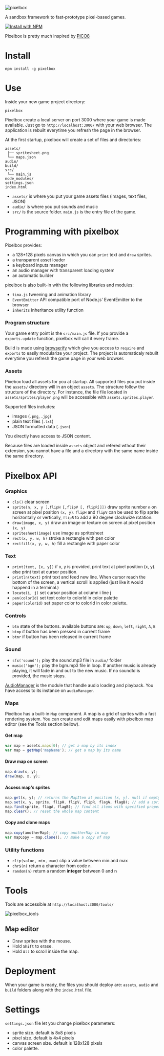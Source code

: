 ![pixelbox](https://cloud.githubusercontent.com/assets/2462139/12671050/6c0da564-c6b0-11e5-8a07-1380b8dddfaf.png)

A sandbox framework to fast-prototype pixel-based games.

[![Install with NPM](https://nodei.co/npm/pixelbox.png?downloads=true&stars=true)](https://nodei.co/npm/pixelbox/)

Pixelbox is pretty much inspired by [PICO8](http://www.lexaloffle.com/pico-8.php)

# Install

`npm install -g pixelbox`

# Use

Inside your new game project directory:

`pixelbox`

Pixelbox create a local server on port 3000 where your game is made available.
Just go to `http://localhost:3000/` with your web browser.
The application is rebuilt everytime you refresh the page in the browser.


At the first startup, pixelbox will create a set of files and directories:
```
assets/
 ├── spritesheet.png
 └── maps.json
audio/
build/
src/
 └── main.js
node_modules/
settings.json
index.html
```

 - `assets/` is where you put your game assets files (images, text files, JSON)
 - `audio/` is where you put sounds and music
 - `src/` is the source folder. `main.js` is the entry file of the game.

# Programming with pixelbox

Pixelbox provides:
 - a 128*128 pixels canvas in which you can `print` text and `draw` sprites.
 - a transparent asset loader
 - a keyboard inputs manager
 - an audio manager with transparent loading system
 - an automatic builder

pixelbox is also built-in with the following libraries and modules:
 - `tina.js` tweening and animation library
 - `EventEmitter` API compatible port of Node.js' EventEmitter to the browser
 - `inherits` inheritance utility function

### Program structure

Your game entry point is the `src/main.js` file.
If you provide a `exports.update` function, pixelbox will call it every frame.

Build is made using [browserify](http://browserify.org/) which give you access
to `require` and `exports` to easily modularize your project.
The project is automaticaly rebuilt everytime you refresh the game page in your 
web browser.

### Assets

Pixebox load all assets for you at startup.
All supported files you put inside the `assets/` directory will in an object `assets`.
The structure follow the structure of the directory. For instance, the file
file located in `assets/sprites/player.png` will be accessible with 
`assets.sprites.player`.

Supported files includes: 
 - images (`.png`, `.jpg`)
 - plain text files (`.txt`)
 - JSON formatted data (`.json`)

You directly have access to JSON content.

Because files are loaded inside `assets` object and refered wthout their extension,
you cannot have a file and a directory with the same name inside the same directory.

# Pixelbox API

### Graphics

 - `cls()` clear screen
 - `sprite(n, x, y [,flipH [,flipV [, flipR]]])` draw sprite number `n` on screen at pixel position `(x, y)`. `flipH` and `flipV` can be used to flip sprite horizontally or vertically, `flipR` to add a 90 degree clockwize rotation.
 - `draw(image, x, y)` draw an image or texture on screen at pixel position `(x, y)`
 - `spritesheet(image)` use image as spritesheet
 - `rect(x, y, w, h)` stroke a rectangle with pen color
 - `rectfill(x, y, w, h)` fill a rectangle with paper color

### Text

 - `print(text, [x, y])` if x, y is provided, print text at pixel position (x, y). 
else print text at cursor position.
 - `println(text)` print text and feed new line. 
When cursor reach the bottom of the screen, a vertical scroll is applied 
(just like it would happend in a terminal.)
 - `locate(i, j)` set cursor position at column i line j
 - `pen(colorId)` set text color to colorId in color palette
 - `paper(colorId)` set paper color to colorId in color palette.

### Controls

 - `btn` state of the buttons. available buttons are: `up`, `down`, `left`, `right`, `A`, `B`
 - `btnp` if button has been pressed in current frame
 - `btnr` if button has been released in current frame

### Sound

 - `sfx('sound');` play the sound.mp3 file in `audio/` folder
 - `music('bgm');` play the bgm.mp3 file in loop. If another music is already playing,
 it will fade in and out to the new music. If no soundId is provided, the music stops.

[AudioManager](https://github.com/Wizcorp/AudioManager) is the module that handle audio 
loading and playback. You have access to its instance on `audioManager`.

### Maps

Pixelbox has a built-in `Map` component. A map is a grid of sprites with a fast rendering system.
You can create and edit maps easily with pixelbox map editor (see the Tools section bellow).

#### Get map

```javascript
var map = assets.maps[0]; // get a map by its index
var map = getMap('mapName'); // get a map by its name
```

#### Draw map on screen

```javascript
map.draw(x, y);
draw(map, x, y);
```

#### Access map's sprites

```javascript
map.get(x, y); // returns the MapItem at position [x, y]. null if empty
map.set(x, y, sprite, flipH, flipV, flipR, flagA, flagB); // add a sprite
map.find(sprite, flagA, flagB); // find all items with specified properties
map.clear(); // reset the whole map content
```

#### Copy and clone maps

```javascript
map.copy(anotherMap); // copy anotherMap in map
var mapCopy = map.clone(); // make a copy of map
```


### Utility functions

 - `clip(value, min, max)` clip a value between min and max
 - `chr$(n)` return a character from code `n`.
 - `random(n)` return a random **integer** between 0 and n

# Tools

Tools are accessible at `http://localhost:3000/tools/`

![pixelbox_tools](https://cloud.githubusercontent.com/assets/2462139/12670965/d091a37e-c6af-11e5-8537-f82689f3496c.png)

## Map editor

 - Draw sprites with the mouse.
 - Hold `Shift` to erase.
 - Hold `Alt` to scroll inside the map.

# Deployment

When your game is ready, the files you should deploy are:
`assets`, `audio` and `build` folders along with the `index.html` file.

# Settings

`settings.json` file let you change pixelbox parameters:
 - sprite size. default is 8x8 pixels
 - pixel size. default is 4x4 pixels
 - canvas screen size. default is 128x128 pixels
 - color palette.

